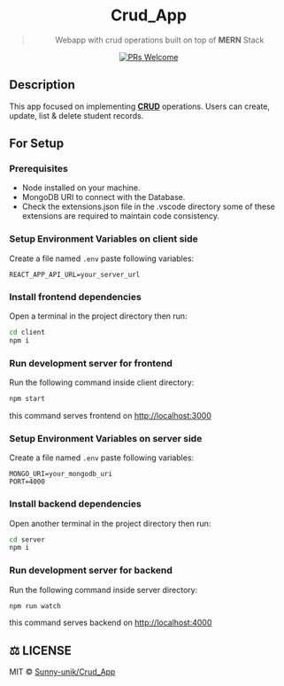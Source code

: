 <div align="center">

# Crud_App

> Webapp with crud operations built on top of **MERN** Stack

[![PRs Welcome](https://img.shields.io/badge/PRs-welcome-brightgreen.svg?style=flat-square)](https://github.com/Sunny-unik/Crud_App)

</div>

## Description

This app focused on implementing [**CRUD**](## "Create, Read, Update, Delete") operations. Users can create, update, list & delete student records.

## For Setup

### Prerequisites

- Node installed on your machine.
- MongoDB URI to connect with the Database.
- Check the extensions.json file in the .vscode directory some of these extensions are required to maintain code consistency.

### Setup Environment Variables on client side

Create a file named `.env` paste following variables:

```env
REACT_APP_API_URL=your_server_url
```

### Install frontend dependencies

Open a terminal in the project directory then run:

```bash
cd client
npm i
```

### Run development server for frontend

Run the following command inside client directory:

```bash
npm start
```

this command serves frontend on [http://localhost:3000](http://localhost:3000)

### Setup Environment Variables on server side

Create a file named `.env` paste following variables:

```env
MONGO_URI=your_mongodb_uri
PORT=4000
```

### Install backend dependencies

Open another terminal in the project directory then run:

```bash
cd server
npm i
```

### Run development server for backend

Run the following command inside server directory:

```bash
npm run watch
```

this command serves backend on [http://localhost:4000](http://localhost:4000)

## ⚖️ LICENSE

MIT © [Sunny-unik/Crud_App](LICENSE)
